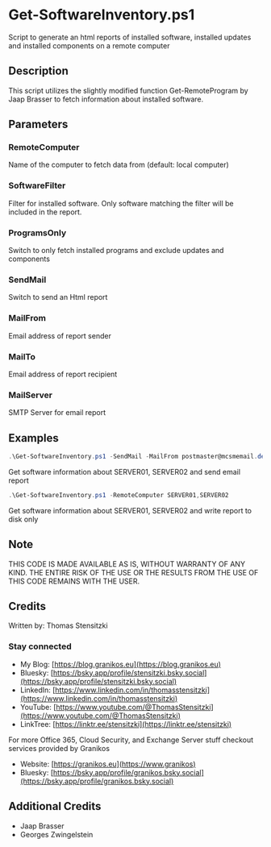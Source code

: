 # Get-SoftwareInventory.ps1

Script to generate an html reports of installed software, installed updates and installed components on a remote computer

## Description

This script utilizes the slightly modified function Get-RemoteProgram by Jaap Brasser to fetch information about installed software.

## Parameters

### RemoteComputer

Name of the computer to fetch data from (default: local computer)

### SoftwareFilter

Filter for installed software. Only software matching the filter will be included in the report.

### ProgramsOnly

Switch to only fetch installed programs and exclude updates and components

### SendMail

Switch to send an Html report

### MailFrom

Email address of report sender

### MailTo

Email address of report recipient

### MailServer

SMTP Server for email report

## Examples

``` PowerShell
.\Get-SoftwareInventory.ps1 -SendMail -MailFrom postmaster@mcsmemail.de -MailTo it-support@mcsmemail.de -MailServer mymailserver.mcsmemail.de -RemoteComputer SERVER01,SERVER02
```

Get software information about SERVER01, SERVER02 and send email report

``` PowerShell
.\Get-SoftwareInventory.ps1 -RemoteComputer SERVER01,SERVER02
```

Get software information about SERVER01, SERVER02 and write report to disk only

## Note

THIS CODE IS MADE AVAILABLE AS IS, WITHOUT WARRANTY OF ANY KIND. THE ENTIRE
RISK OF THE USE OR THE RESULTS FROM THE USE OF THIS CODE REMAINS WITH THE USER.

## Credits

Written by: Thomas Stensitzki

### Stay connected

- My Blog: [https://blog.granikos.eu](https://blog.granikos.eu)
- Bluesky: [https://bsky.app/profile/stensitzki.bsky.social](https://bsky.app/profile/stensitzki.bsky.social)
- LinkedIn: [https://www.linkedin.com/in/thomasstensitzki](https://www.linkedin.com/in/thomasstensitzki)
- YouTube: [https://www.youtube.com/@ThomasStensitzki](https://www.youtube.com/@ThomasStensitzki)
- LinkTree: [https://linktr.ee/stensitzki](https://linktr.ee/stensitzki)

For more Office 365, Cloud Security, and Exchange Server stuff checkout services provided by Granikos

- Website: [https://granikos.eu](https://www.granikos)
- Bluesky: [https://bsky.app/profile/granikos.bsky.social](https://bsky.app/profile/granikos.bsky.social)

## Additional Credits

- Jaap Brasser
- Georges Zwingelstein
